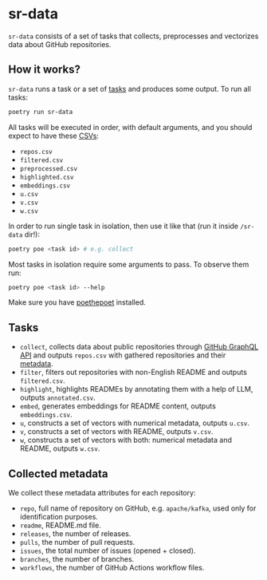 # sr-data

`sr-data` consists of a set of tasks that collects, preprocesses and vectorizes
data about GitHub repositories.

## How it works?

`sr-data` runs a task or a set of [tasks](#tasks) and produces some output.
To run all tasks:

```bash
poetry run sr-data
```

All tasks will be executed in order, with default arguments, and you should
expect to have these [CSVs][CSV]:

* `repos.csv`
* `filtered.csv`
* `preprocessed.csv`
* `highlighted.csv`
* `embeddings.csv`
* `u.csv`
* `v.csv`
* `w.csv`

In order to run single task in isolation, then use it like that
(run it inside `/sr-data` dir!):

```bash
poetry poe <task id> # e.g. collect
```

Most tasks in isolation require some arguments to pass. To observe them run:

```bash
poetry poe <task id> --help
```

Make sure you have [poethepoet] installed.

## Tasks

* `collect`, collects data about public repositories through
[GitHub GraphQL API] and outputs `repos.csv` with gathered repositories
and their [metadata](#collected-metadata).
* `filter`, filters out repositories with non-English README and outputs
`filtered.csv`.
* `highlight`, highlights READMEs by annotating them with a help of LLM,
outputs `annotated.csv`.
* `embed`, generates embeddings for README content, outputs `embeddings.csv`.
* `u`, constructs a set of vectors with numerical metadata, outputs `u.csv`.
* `v`, constructs a set of vectors with README, outputs `v.csv`.
* `w`, constructs a set of vectors with both: numerical metadata and README,
outputs `w.csv`.

## Collected metadata

We collect these metadata attributes for each repository:

* `repo`, full name of repository on GitHub, e.g. `apache/kafka`, used only for
identification purposes.
* `readme`, README.md file.
* `releases`, the number of releases.
* `pulls`, the number of pull requests.
* `issues`, the total number of issues (opened + closed).
* `branches`, the number of branches.
* `workflows`, the number of GitHub Actions workflow files.

[CSV]: https://en.wikipedia.org/wiki/Comma-separated_values
[poethepoet]: https://poethepoet.natn.io/poetry_plugin.html
[GitHub GraphQL API]: https://api.github.com/graphql
